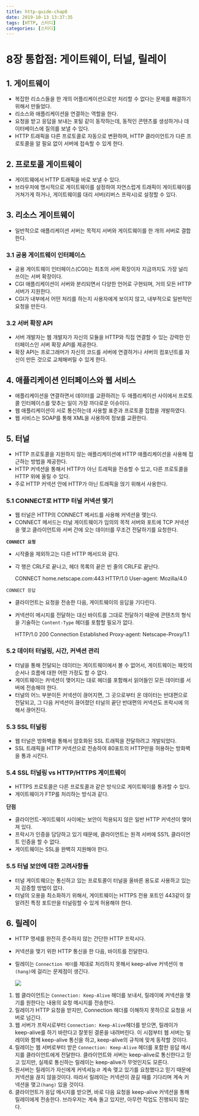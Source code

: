 ```yaml
---
title: http-guide-chap8
date: 2019-10-13 13:37:35
tags: [HTTP, 스터디]
categories: [스터디]
---
```

# 8장 통합점: 게이트웨이, 터널, 릴레이

## 1. 게이트웨이

- 복잡한 리소스들을 한 개의 어플리케이션으로만 처리할 수 없다는 문제를 해결하기 위해서 만들었다.
- 리소스와 애플리케이션을 연결하는 역할을 한다.
- 요청을 받고 응답을 보내는 포털 같이 동작하는데, 동적인 콘텐츠를 생성하거나 데이터베이스에 질의를 보낼 수 있다.
- HTTP 트래픽을 다른 프로토콜로 자동으로 변환하여, HTTP 클라이언트가 다른 프로토콜을 알 필요 없이 서버에 접속할 수 있게 한다.

## 2. 프로토콜 게이트웨이

- 게이트웨에서 HTTP 트래픽을 바로 보낼 수 있다.
- 브라우저에 명시적으로 게이트웨이를 설정하여 자연스럽게 트래픽이 게이트웨이를 거쳐가게 하거나, 게이트웨이를 대리 서버(리버스 프락시)로 설정할 수 있다.

## 3. 리소스 게이트웨이

- 일반적으로 애플리케이션 서버는 목적지 서버와 게이트웨이를 한 개의 서버로 결합한다.

### 3.1 공용 게이트웨이 인터페이스

- 공용 게이트웨이 인터페이스(CGI)는 최초의 서버 확장이자 지금까지도 가장 널리 쓰이는 서버 확장이다.
- CGI 애플리케이션이 서버와 분리되면서 다양한 언어로 구현되며, 거의 모든 HTTP서버가 지원한다.
- CGI가 내부에서 어떤 처리를 하는지 사용자에게 보이지 않고, 내부적으로 일반적인 요청을 만든다.

### 3.2 서버 확장 API

- 서버 개발자는 웹 개발자가 자신의 모듈을 HTTP와 직접 연결할 수 있는 강력한 인터페이스인 서버 확장 API를 제공한다.
- 확장 API는 프로그래머가 자신의 코드를 서버에 연결하거나 서버의 컴포넌트를 자신이 만든 것으로 교체해버릴 수 있게 한다.

## 4. 애플리케이션 인터페이스와 웹 서비스

- 애플리케이션을 연결하면서 데이터를 교환하려는 두 애플리케이션 사이에서 프로토콜 인터페이스를 맞추는 일이 가장 까다로운 이슈이다.
- 웹 애플리케이션이 서로 통신하는데 사용할 표준과 프로토콜 집합을 개발하였다.
- 웹 서비스는 SOAP를 통해 XML을 사용하여 정보를 교환한다.

## 5. 터널

- HTTP 프로토콜을 지원하지 않는 애플리케이션에 HTTP 애플리케이션을 사용해 접근하는 방법을 제공한다.
- HTTP 커넥션을 통해서 HTTP가 아닌 트래픽을 전송할 수 있고, 다른 프로토콜을 HTTP 위에 올릴 수 있다.
- 주로 HTTP 커넥션 안에 HTTP가 아닌 트래픽을 얹기 위해서 사용한다.

### 5.1 CONNECT로 HTTP 터널 커넥션 맺기

- 웹 터널은 HTTP의 CONNECT 메서드를 사용해 커넥션을 맺는다.
- CONNECT 메서드는 터널 게이트웨이가 임의의 목적 서버와 포트에 TCP 커넥션을 맺고 클라이언트와 서버 간에 오는 데이터를 무조건 전달하기를 요청한다.

**`CONNECT 요청`**

- 시작줄을 제외하고는 다른 HTTP 메서드와 같다.
- 각 행은 CRLF로 끝나고, 헤더 목록의 끝은 빈 줄의 CRLF로 끝난다.

    CONNECT home.netscape.com:443 HTTP/1.0
    User-agent: Mozilla/4.0

`CONNECT 응답`

- 클라이언트는 요청을 전송한 다음, 게이트웨이의 응답을 기다린다.
- 커넥션이 메시지를 전달하는 대신 바이트를 그대로 전달하기 때문에 콘텐츠의 형식을 기술하는 `Content-Type` 헤더를 포함할 필요가 없다.

    HTTP/1.0 200 Connection Established
    Proxy-agent: Netscape-Proxy/1.1

### 5.2 데이터 터널링, 시간, 커넥션 관리

- 터널을 통해 전달되는 데이터는 게이트웨이에서 볼 수 없어서, 게이트웨이는 패킷의 순서나 흐름에 대한 어떤 가정도 할 수 없다.
- 게이트웨이는 커넥션이 맺어지는 대로 헤더를 포함해서 읽어들인 모든 데이터를 서버에 전송해야 한다.
- 터널의 어느 부분이든 커넥션이 끊어지면, 그 곳으로부터 온 데이터는 반대편으로 전달되고, 그 다음 커넥션이 끊어졌던 터널의 끝단 반대편의 커넥션도 프락시에 의해서 끊어진다.

### 5.3 SSL 터널링

- 웹 터널은 방화벽을 통해서 암호화된 SSL 트래픽을 전달하려고 개발되었다.
- SSL 트래픽을 HTTP 커넥션으로 전송하여 80포트의 HTTP만을 허용하는 방화벽을 통과 시킨다.

### 5.4 SSL 터널링 vs HTTP/HTTPS 게이트웨이

- HTTPS 프로토콜은 다른 프로토콜과 같은 방식으로 게이트웨이를 통과할 수 있다.
- 게이트웨이가 FTP를 처리하는 방식과 같다.

**단점**

- 클라이언트-게이트웨이 사이에는 보안이 적용되지 않은 일반 HTTP 커넥션이 맺어져 있다.
- 프락시가 인증을 담당하고 있기 때문에, 클라이언트는 원격 서버에 SS?L 클라이언트 인증을 할 수 없다.
- 게이트웨이는 SSL을 완벽히 지원해야 한다.

### 5.5 터널 보안에 대한 고려사항들

- 터널 게이트웨으는 통신하고 있는 프로토콜이 터널을 올바른 용도로 사용하고 있는지 검증할 방법이 없다.
- 터널의 오용을 최소화하기 위해서, 게이트웨이는 HTTPS 전용 포트인 443같이 잘 알려진 특정 포트만을 터널링할 수 있게 허용해야 한다.

## 6. 릴레이

- HTTP 명세를 완전히 준수하지 않는 간단한 HTTP 프락시다.
- 커넥션을 맺기 위한 HTTP 통신을 한 다음, 바이트를 전달한다.
- 릴레이는 `Connection 헤더`를 제대로 처리하지 못해서 keep-alive 커넥션이 `행(hang)`에 걸리는 문제점이 생긴다.

    ![](/images/http-guide-chap8.png)

1. 웹 클라이언트는 `Connection: Keep-Alive` 헤더를 보내서, 릴레이에 커넥션을 맺기를 원한다는 내용의 요청 메시지를 전송한다.
2. 릴레이가 HTTP 요청을 받지만, Connection 헤더를 이해하지 못하므로 요청을 서버로 넘긴다.
3. 웹 서버가 프락시로부터 `Connection: Keep-Alive`헤더를 받으면, 릴레이가 keep-alive를 하기 바란다고 잘못된 결론을 내려버린다.  이 시점부터 웹 서버는 릴레이와 함께 keep-alive 통신을 하고, keep-alive의 규칙에 맞게 동작할 것이다.
4. 릴레이는 웹 서버로부터 받은 `Connection: Keep-Alive` 헤더를 포함한 응답 메시지를 클라이언트에게 전달한다. 클라이언트와 서버는 keep-alive로 통신한다고 믿고 있지만, 실제로 통신하는 릴레이는 keep-alive가 무엇인지도 모른다.
5. 원서버는 릴레이가 자신에게 커넥셔능ㄹ 계속 맺고 있기를 요청했다고 믿기 때문에 커넥션을 끊지 않을것이다. 따라서 릴레이는 커넥션이 끊길 때를 기다리며 계속 커넥션을 맺고`(hang)` 있을 것이다.
6. 클라이언트가 응답 메시지를 받으면, 바로 다음 요청을 keep-alive 커넥션을 통해 릴레이에게 전송한다. 브라우저는 계속 돌고 있지만, 아무런 작업도 진행되지 않는다.